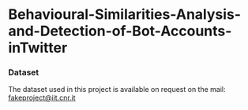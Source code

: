 # Behavioural-Similarities-Analysis-and-Detection-of-Bot-Accounts-inTwitter

### Dataset
The dataset used in this project is available on request on the mail: fakeproject@iit.cnr.it
